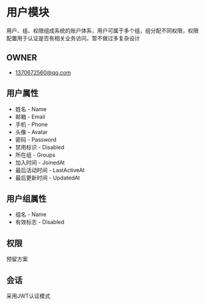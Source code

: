 # 用户模块

用户、组、权限组成系统的账户体系，用户可属于多个组，组分配不同权限，权限配置用于认证是否有相关业务访问。暂不做过多复杂设计

## OWNER

* 1370672560@qq.com

## 用户属性

* 姓名 - Name
* 邮箱 - Email
* 手机 - Phone
* 头像 - Avatar
* 密码 - Password
* 禁用标识 - Disabled
* 所在组 - Groups
* 加入时间 - JoinedAt
* 最后活动时间 - LastActiveAt
* 最后更新时间 - UpdatedAt

## 用户组属性

* 组名 - Name
* 有效标志 - Disabled

## 权限

预留方案

## 会话

采用JWT认证模式
